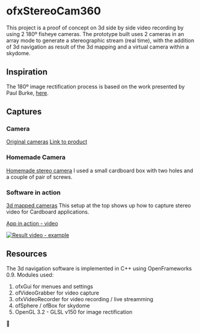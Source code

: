 # ofxStereoCam360
This project is a proof of concept on 3d side by side video recording by using 2 180º fisheye cameras.
The prototype built uses 2 cameras in an array mode to generate a stereographic stream (real time), with the addition of 3d navigation as result of the 3d mapping and a virtual camera within a skydome.

## Inspiration
The 180º image rectification process is based on the work presented by Paul Burke, [here](http://paulbourke.net/dome/fish2/).

## Captures
### Camera
[Original cameras](https://github.com/gerardobort/ofxStereoCam360/raw/master/doc/photo3.jpg "Original camera x2")
[Link to product](http://www.amazon.com/180degree-Fisheye-1080p-Angle-Camera/dp/B00LQ854AG)

### Homemade Camera
[Homemade stereo camera](https://github.com/gerardobort/ofxStereoCam360/raw/master/doc/photo2.jpg "Homemade stereo camera")
I used a small cardboard box with two holes and a couple of pair of screws.

### Software in action
[3d mapped cameras](https://github.com/gerardobort/ofxStereoCam360/raw/master/doc/photo3.jpg "At the top, left eye and right eye - VR")
This setup at the top shows up how to capture stereo video for Cardboard applications.

[App in action - video](https://www.instagram.com/p/_0hesPvNWe/?taken-by=gerardobort)

[![Result video - example](https://github.com/gerardobort/ofxStereoCam360/raw/master/doc/photo1.jpg "Result video example")](http://www.youtube.com/watch?v=u9Jdg3vNNtQ)

## Resources
The 3d navigation software is implemented in C++ using OpenFrameworks 0.9.  Modules used:
1. ofxGui for menues and settings
2. ofVideoGrabber for video capture
3. ofxVideoRecorder for video recording / live streamming
4. ofSphere / ofBox for skydome
5. OpenGL 3.2 - GLSL v150 for image rectification

:hamburger:
